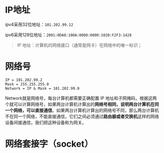 # IP地址

ipv4采用32位地址：`101.202.99.12`

ipv6采用128位地址：`2001:0DA8:100A:0000:0000:1020:F2F3:1428`

> IP 地址：计算机的网络接口（通常是网卡）在网络中的唯一标识；

# 网络号

```text
IP = 101.202.99.2
Mask = 255.255.255.0
Network = IP & Mask = 101.202.99.0
```

Network就是网络号，每台计算机都需要正确配置 IP 地址和子网掩码，根据这两个就可以计算网络号，如果两台计算机计算出的**网络号相同，说明两台计算机在同一个网络，可以直接通信**。如果两台计算机计算出的网络号不同，那么两台计算机不在同一个网络，不能直接通信，它们之间必须通过**路由器或者交换机**这样的网络设备间接通信，我们把这种设备称为网关。

# 网络套接字（socket）

